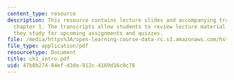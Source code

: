 ```yaml
---
content_type: resource
description: This resource contains lecture slides and accompanying transcripts for
  chapter 1. The transcripts allow students to review lecture material in detail as
  they study for upcoming assignments and quizzes.
file: /media/https%3A/open-learning-course-data-rc.s3.amazonaws.com/hst-947-medical-artificial-intelligence-spring-2005/47b8b27484efd3de912c4169d16c0c78_ch1_intro.pdf
file_type: application/pdf
resourcetype: Document
title: ch1_intro.pdf
uid: 47b8b274-84ef-d3de-912c-4169d16c0c78
---
```

